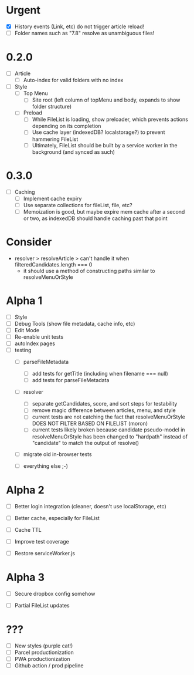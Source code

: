 # Urgent
+ [x] History events (Link, etc) do not trigger article reload!
+ [ ] Folder names such as "7.8" resolve as unambiguous files!

# 0.2.0
+ [ ] Article
  + [ ] Auto-index for valid folders with no index
+ [ ] Style
  + [ ] Top Menu
    + [ ] Site root (left column of topMenu and body, expands to show folder structure)
  + [ ] Preload
    + [ ] While FileList is loading, show preloader, which prevents actions depending on its completion
    + [ ] Use cache layer (indexedDB? localstorage?) to prevent hammering FileList
    + [ ] Ultimately, FileList should be built by a service worker in the background (and synced as such)

# 0.3.0
+ [ ] Caching
  + [ ] Implement cache expiry
  + [ ] Use separate collections for fileList, file, etc?
  + [ ] Memoization is good, but maybe expire mem cache after a second or two, as indexedDB should handle caching past that point

# Consider
+ resolver > resolveArticle > can't handle it when filteredCandidates.length === 0
  + it should use a method of constructing paths similar to resolveMenuOrStyle


# Alpha 1

+ [ ] Style
+ [ ] Debug Tools (show file metadata, cache info, etc)
+ [ ] Edit Mode
+ [ ] Re-enable unit tests
+ [ ] autoIndex pages
+ [ ] testing
  + [ ] parseFileMetadata
    + [ ] add tests for getTitle (including when filename === null)
    + [ ] add tests for parseFileMetadata
  + [ ] resolver
    + [ ] separate getCandidates, score, and sort steps for testability
    + [ ] remove magic difference between articles, menu, and style
    + [ ] current tests are not catching the fact that resolveMenuOrStyle DOES NOT FILTER BASED ON FILELIST (moron)
    + [ ] current tests likely broken because candidate pseudo-model in resolveMenuOrStyle has been changed to "hardpath" instead of "candidate" to match the output of resolve()
  + [ ] migrate old in-browser tests
  + [ ] everything else ;-)


# Alpha 2

+ [ ] Better login integration (cleaner, doesn't use localStorage, etc)
+ [ ] Better cache, especially for FileList
+ [ ] Cache TTL
+ [ ] Improve test coverage
+ [ ] Restore serviceWorker.js


# Alpha 3

+ [ ] Secure dropbox config somehow
+ [ ] Partial FileList updates


# ???

+ [ ] New styles (purple cat!)
+ [ ] Parcel productionization
+ [ ] PWA productionization
+ [ ] Github action / prod pipeline